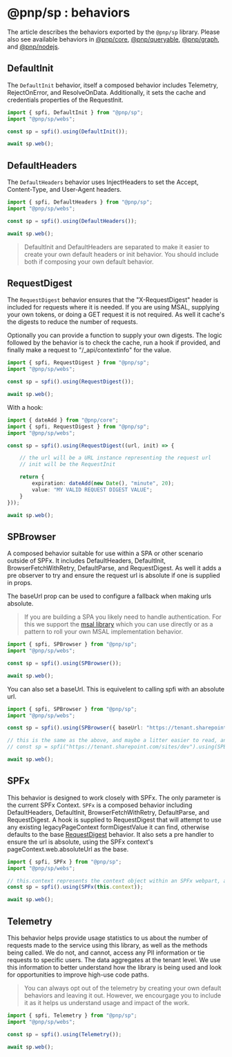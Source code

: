 # @pnp/sp : behaviors

The article describes the behaviors exported by the `@pnp/sp` library. Please also see available behaviors in [@pnp/core](../core/behaviors.md), [@pnp/queryable](../queryable/behaviors.md), [@pnp/graph](../graph/behaviors.md), and [@pnp/nodejs](../nodejs/behaviors.md).

## DefaultInit

The `DefaultInit` behavior, itself a composed behavior includes Telemetry, RejectOnError, and ResolveOnData. Additionally, it sets the cache and credentials properties of the RequestInit.

```TypeScript
import { spfi, DefaultInit } from "@pnp/sp";
import "@pnp/sp/webs";

const sp = spfi().using(DefaultInit());

await sp.web();
```

## DefaultHeaders

The `DefaultHeaders` behavior uses InjectHeaders to set the Accept, Content-Type, and User-Agent headers.

```TypeScript
import { spfi, DefaultHeaders } from "@pnp/sp";
import "@pnp/sp/webs";

const sp = spfi().using(DefaultHeaders());

await sp.web();
```

> DefaultInit and DefaultHeaders are separated to make it easier to create your own default headers or init behavior. You should include both if composing your own default behavior.

## RequestDigest

The `RequestDigest` behavior ensures that the "X-RequestDigest" header is included for requests where it is needed. If you are using MSAL, supplying your own tokens, or doing a GET request it is not required. As well it cache's the digests to reduce the number of requests.

Optionally you can provide a function to supply your own digests. The logic followed by the behavior is to check the cache, run a hook if provided, and finally make a request to "/_api/contextinfo" for the value.

```TypeScript
import { spfi, RequestDigest } from "@pnp/sp";
import "@pnp/sp/webs";

const sp = spfi().using(RequestDigest());

await sp.web();
```

With a hook:

```TypeScript
import { dateAdd } from "@pnp/core";
import { spfi, RequestDigest } from "@pnp/sp";
import "@pnp/sp/webs";

const sp = spfi().using(RequestDigest((url, init) => {

    // the url will be a URL instance representing the request url
    // init will be the RequestInit

    return {
        expiration: dateAdd(new Date(), "minute", 20);
        value: "MY VALID REQUEST DIGEST VALUE";
    }
}));

await sp.web();
```

## SPBrowser

A composed behavior suitable for use within a SPA or other scenario outside of SPFx. It includes DefaultHeaders, DefaultInit, BrowserFetchWithRetry, DefaultParse, and RequestDigest. As well it adds a pre observer to try and ensure the request url is absolute if one is supplied in props.

The baseUrl prop can be used to configure a fallback when making urls absolute.

> If you are building a SPA you likely need to handle authentication. For this we support the [msal library](../authentication/client-spa.md) which you can use directly or as a pattern to roll your own MSAL implementation behavior.

```TypeScript
import { spfi, SPBrowser } from "@pnp/sp";
import "@pnp/sp/webs";

const sp = spfi().using(SPBrowser());

await sp.web();
```

You can also set a baseUrl. This is equivelent to calling spfi with an absolute url.

```TypeScript
import { spfi, SPBrowser } from "@pnp/sp";
import "@pnp/sp/webs";

const sp = spfi().using(SPBrowser({ baseUrl: "https://tenant.sharepoint.com/sites/dev" }));

// this is the same as the above, and maybe a litter easier to read, and is more efficient
// const sp = spfi("https://tenant.sharepoint.com/sites/dev").using(SPBrowser());

await sp.web();
```

## SPFx

This behavior is designed to work closely with SPFx. The only parameter is the current SPFx Context. `SPFx` is a composed behavior including DefaultHeaders, DefaultInit, BrowserFetchWithRetry, DefaultParse, and RequestDigest. A hook is supplied to RequestDigest that will attempt to use any existing legacyPageContext formDigestValue it can find, otherwise defaults to the base [RequestDigest](#requestdigest) behavior. It also sets a pre handler to ensure the url is absolute, using the SPFx context's pageContext.web.absoluteUrl as the base.

```TypeScript
import { spfi, SPFx } from "@pnp/sp";
import "@pnp/sp/webs";

// this.context represents the context object within an SPFx webpart, application customizer, or ACE.
const sp = spfi().using(SPFx(this.context));

await sp.web();
```

## Telemetry

This behavior helps provide usage statistics to us about the number of requests made to the service using this library, as well as the methods being called. We do not, and cannot, access any PII information or tie requests to specific users. The data aggregates at the tenant level. We use this information to better understand how the library is being used and look for opportunities to improve high-use code paths.

> You can always opt out of the telemetry by creating your own default behaviors and leaving it out. However, we encourgage you to include it as it helps us understand usage and impact of the work.

```TypeScript
import { spfi, Telemetry } from "@pnp/sp";
import "@pnp/sp/webs";

const sp = spfi().using(Telemetry());

await sp.web();
```
